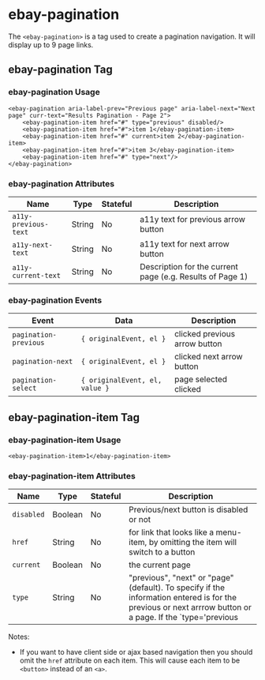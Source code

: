 # ebay-pagination

The `<ebay-pagination>` is a tag used to create a pagination navigation. It will display up to 9 page links.

## ebay-pagination Tag

### ebay-pagination Usage

```marko
<ebay-pagination aria-label-prev="Previous page" aria-label-next="Next page" curr-text="Results Pagination - Page 2">
    <ebay-pagination-item href="#" type="previous" disabled/>
    <ebay-pagination-item href="#">item 1</ebay-pagination-item>
    <ebay-pagination-item href="#" current>item 2</ebay-pagination-item>
    <ebay-pagination-item href="#">item 3</ebay-pagination-item>
    <ebay-pagination-item href="#" type="next"/>
</ebay-pagination>
```

### ebay-pagination Attributes

Name | Type | Stateful | Description
--- | --- | --- | ---
`a11y-previous-text` | String | No | a11y text for previous arrow button
`a11y-next-text` | String | No | a11y text for next arrow button
`a11y-current-text` | String | No | Description for the current page (e.g. Results of Page 1)

### ebay-pagination Events

Event | Data | Description
--- | --- | ---
`pagination-previous` | `{ originalEvent, el }`| clicked previous arrow button
`pagination-next` | `{ originalEvent, el }` | clicked next arrow button
`pagination-select` | `{ originalEvent, el, value }` | page selected clicked

## ebay-pagination-item Tag

### ebay-pagination-item Usage

```marko
<ebay-pagination-item>1</ebay-pagination-item>
```

### ebay-pagination-item Attributes

Name | Type | Stateful | Description
--- | --- | --- | ---
`disabled` | Boolean | No | Previous/next button is disabled or not
`href` | String | No | for link that looks like a menu-item, by omitting the item will switch to a button
`current` | Boolean | No | the current page
`type` | String | No | "previous", "next" or "page"(default). To specify if the information entered is for the previous or next arrrow button or a page. If the `type='previous|next'` isn't provided the previous/next arrow buttons will be taken as `disabled`

Notes:

* If you want to have client side or ajax based navigation then you should omit the `href` attribute on each item. This will cause each item to be `<button>` instead of an `<a>`.
